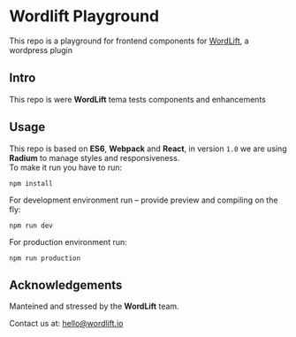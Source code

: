 # Wordlift Playground

This repo is a playground for frontend components for [WordLift](https://github.com/insideout10/wordlift-plugin), a wordpress plugin

## Intro

This repo is were **WordLift** tema tests components and enhancements

## Usage

This repo is based on **ES6**, **Webpack** and **React**, in version `1.0` we are using **Radium** to manage styles and responsiveness.<br>
To make it run you have to run:

```
npm install
```

For development environment run – provide preview and compiling on the fly:

```
npm run dev
```

For production environment run:

```
npm run production
```

## Acknowledgements

Manteined and stressed by the **WordLift** team.

Contact us at: <hello@wordlift.io>
